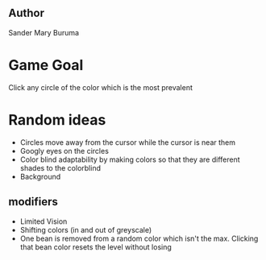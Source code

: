 ## Author
Sander Mary Buruma

# Game Goal
Click any circle of the color which is the most prevalent

# Random ideas
- Circles move away from the cursor while the cursor is near them
- Googly eyes on the circles
- Color blind adaptability by making colors so that they are different shades to the colorblind
- Background

## modifiers
- Limited Vision
- Shifting colors (in and out of greyscale)
- One bean is removed from a random color which isn't the max. Clicking that bean color resets the level without losing